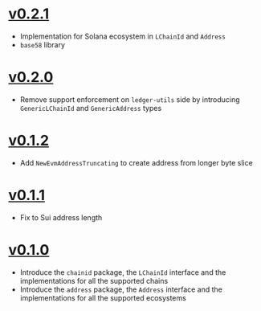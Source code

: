 # [v0.2.1](https://github.com/lombard-finance/chain/releases/tag/v0.2.0)
- Implementation for Solana ecosystem in `LChainId` and `Address`
- `base58` library
# [v0.2.0](https://github.com/lombard-finance/chain/releases/tag/v0.2.0)
- Remove support enforcement on `ledger-utils` side by introducing `GenericLChainId` and `GenericAddress` types
# [v0.1.2](https://github.com/lombard-finance/chain/releases/tag/v0.1.2)
- Add `NewEvmAddressTruncating` to create address from longer byte slice
# [v0.1.1](https://github.com/lombard-finance/chain/releases/tag/v0.1.1)
- Fix to Sui address length
# [v0.1.0](https://github.com/lombard-finance/chain/releases/tag/v0.1.0)
- Introduce the `chainid` package, the `LChainId` interface and the implementations for all the supported chains
- Introduce the `address` package, the `Address` interface and the implementations for all the supported ecosystems